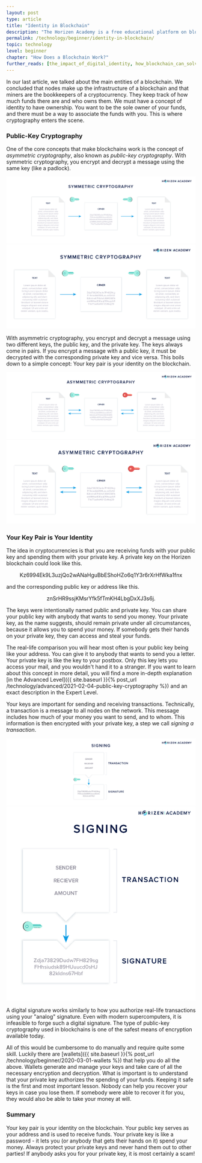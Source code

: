 ```yaml
---
layout: post
type: article
title: "Identity in Blockchain"
description: "The Horizen Academy is a free educational platform on blockchain technology, cryptocurrency, and privacy. In this article, we explain cryptography's part in blockchain as it relates to identity, ownership, and your key pairs at a beginner level."
permalink: /technology/beginner/identity-in-blockchain/
topic: technology
level: beginner
chapter: "How Does a Blockchain Work?"
further_reads: [the_impact_of_digital_identity, how_blockchain_can_solve_identity_management_problems]
---
```


In our last article, we talked about the main entities of a blockchain. We concluded that nodes make up the infrastructure of a blockchain and that miners are the bookkeepers of a cryptocurrency. They keep track of how much funds there are and who owns them. We must have a concept of identity to have ownership. You want to be the sole owner of your funds, and there must be a way to associate the funds with you. This is where cryptography enters the scene.

### Public-Key Cryptography

One of the core concepts that make blockchains work is the concept of _asymmetric cryptography_, also known as _public-key cryptography_.
With symmetric cryptography, you encrypt and decrypt a message using the same key (like a padlock).

![Symmetric](/assets/post_files/technology/beginner/identity-in-blockchain/symmetric_D.jpg)
![Symmetric](/assets/post_files/technology/beginner/identity-in-blockchain/symmetric_M.jpg)

With asymmetric cryptography, you encrypt and decrypt a message using two different keys, the public key, and the private key. The keys always come in pairs. If you encrypt a message with a public key, it must be decrypted with the corresponding private key and vice versa. This boils down to a simple concept: Your key pair is your identity on the blockchain.

![Asymmetric](/assets/post_files/technology/beginner/identity-in-blockchain/asymmetric_D.jpg)
![Asymmetric](/assets/post_files/technology/beginner/identity-in-blockchain/asymmetric_M.jpg)

### Your Key Pair is Your Identity

The idea in cryptocurrencies is that you are receiving funds with your public key and spending them with your private key. A private key on the Horizen blockchain could look like this.

<center>
Kz6994Ek9L3uzjQo2wANaHguBbEShoHZo6q1Y3r6rXrHfWka1fnx
</center>

and the corresponding public key or address like this.

<center>
znSrHR9ssjKMsrYfk5fTmKH4LbgDxXJ3s6j.
</center>

The keys were intentionally named public and private key. You can share your public key with anybody that wants to send you money. Your private key, as the name suggests, should remain private under all circumstances, because it allows you to spend your money. If somebody gets their hands on your private key, they can access and steal your funds.

The real-life comparison you will hear most often is your public key being like your address. You can give it to anybody that wants to send you a letter. Your private key is like the key to your postbox. Only this key lets you access your mail, and you wouldn't hand it to a stranger. If you want to learn about this concept in more detail, you will find a more in-depth explanation [in the Advanced Level]({{ site.baseurl }}{% post_url /technology/advanced/2021-02-04-public-key-cryptography %}) and an exact description in the Expert Level.

Your keys are important for sending and receiving transactions. Technically, a transaction is a message to all nodes on the network. This message includes how much of your money you want to send, and to whom. This information is then encrypted with your private key, a step we call _signing a transaction_.

![Signing](/assets/post_files/technology/beginner/identity-in-blockchain/signing_D.jpg)
![Signing](/assets/post_files/technology/beginner/identity-in-blockchain/signing_M.jpg)

A digital signature works similarly to how you authorize real-life transactions using your "analog" signature. Even with modern supercomputers, it is infeasible to forge such a digital signature. The type of public-key cryptography used in blockchains is one of the safest means of encryption available today.

All of this would be cumbersome to do manually and require quite some skill. Luckily there are [wallets]({{ site.baseurl }}{% post_url /technology/beginner/2020-03-01-wallets %}) that help you do all the above. Wallets generate and manage your keys and take care of all the necessary encryption and decryption. What is important is to understand that your private key authorizes the spending of your funds. Keeping it safe is the first and most important lesson. Nobody can help you recover your keys in case you lose them. If somebody were able to recover it for you, they would also be able to take your money at will.

### Summary

Your key pair is your identity on the blockchain. Your public key serves as your address and is used to receive funds. Your private key is like a password -  it lets you (or anybody that gets their hands on it) spend your money. Always protect your private keys and never hand them out to other parties! If anybody asks you for your private key, it is most certainly a scam!

